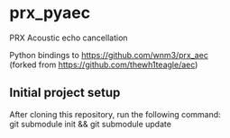 # prx_pyaec

PRX Acoustic echo cancellation

Python bindings to https://github.com/wnm3/prx_aec  
(forked from https://github.com/thewh1teagle/aec)  

## Initial project setup ##
After cloning this repository, run the following command:  
git submodule init && git submodule update
